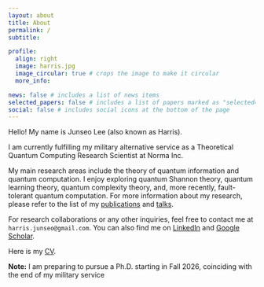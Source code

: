 ```yaml
---
layout: about
title: About
permalink: /
subtitle: 

profile:
  align: right
  image: harris.jpg
  image_circular: true # crops the image to make it circular
  more_info:

news: false # includes a list of news items
selected_papers: false # includes a list of papers marked as "selected={true}"
social: false # includes social icons at the bottom of the page
---
```


Hello! My name is Junseo Lee (also known as Harris).

I am currently fulfilling my military alternative service as a Theoretical Quantum Computing Research Scientist at Norma Inc.

My main research areas include the theory of quantum information and quantum computation. I enjoy exploring quantum Shannon theory, quantum learning theory, quantum complexity theory, and, more recently, fault-tolerant quantum computation. For more information about my research, please refer to the list of my [publications](/publications) and [talks](/talks).

For research collaborations or any other inquiries, feel free to contact me at `harris.junseo@gmail.com`.
You can also find me on [LinkedIn](http://www.linkedin.com/in/harris-quantum) and [Google Scholar](https://scholar.google.co.kr/citations?user=mal5ZI8AAAAJ&hl=ko).

Here is my [CV](/assets/pdf/CV_Harris_Junseo_Lee.pdf).

**Note:** I am preparing to pursue a Ph.D. starting in Fall 2026, coinciding with the end of my military service